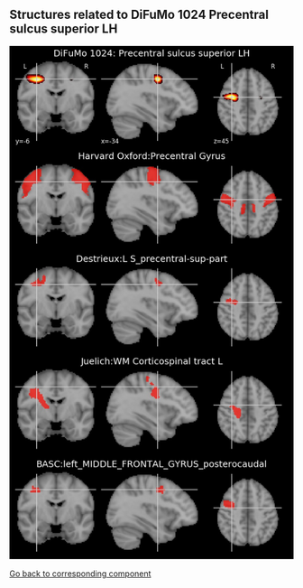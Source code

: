 


## Structures related to DiFuMo 1024 Precentral sulcus superior LH

![40](40.jpg "Structures related to DiFuMo 1024 Precentral sulcus superior LH")

[Go back to corresponding component](https://parietal-inria.github.io/DiFuMo/1024/html/40.html)